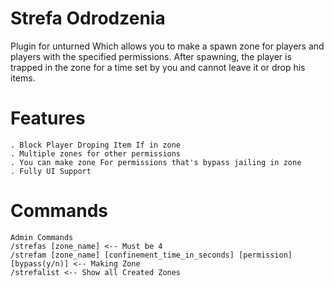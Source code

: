 # Strefa Odrodzenia
Plugin for unturned Which allows you to make a spawn zone for players and players with the specified permissions. After spawning, the player is trapped in the zone for a time set by you and cannot leave it or drop his items.

# Features
```
. Block Player Droping Item If in zone 
. Multiple zones for other permissions
. You can make zone For permissions that's bypass jailing in zone
. Fully UI Support
```

# Commands
```
Admin Commands
/strefas [zone_name] <-- Must be 4
/strefam [zone_name] [confinement_time_in_seconds] [permission] [bypass(y/n)] <-- Making Zone
/strefalist <-- Show all Created Zones
```

